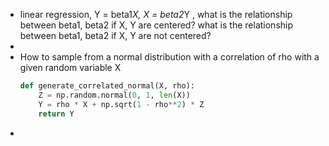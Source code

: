 - linear regression, Y = beta1*X, X = beta2*Y , what is the relationship between beta1, beta2 if X, Y are centered? what is the relationship between beta1, beta2 if X, Y are not centered?
- 
- How to sample from a normal distribution with a correlation of rho with a given random variable X
    ```python
    def generate_correlated_normal(X, rho):
        Z = np.random.normal(0, 1, len(X))
        Y = rho * X + np.sqrt(1 - rho**2) * Z
        return Y
    ```
- 
